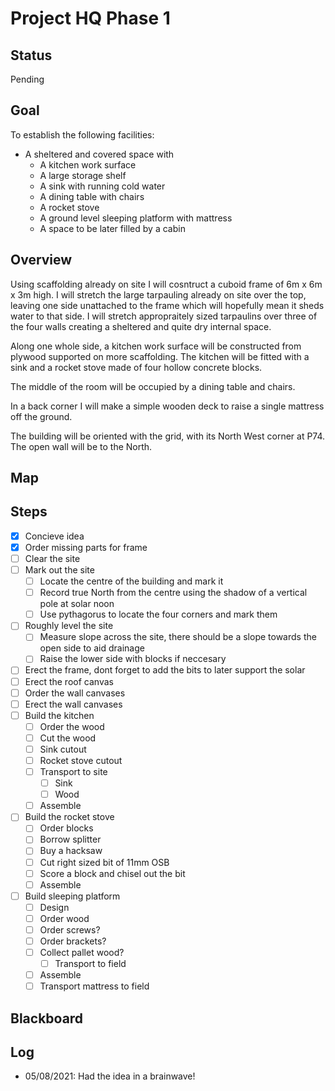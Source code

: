 # Project HQ Phase 1

## Status

Pending

## Goal

To establish the following facilities:

- A sheltered and covered space with
    - A kitchen work surface
    - A large storage shelf
    - A sink with running cold water
    - A dining table with chairs
    - A rocket stove
    - A ground level sleeping platform with mattress
    - A space to be later filled by a cabin


## Overview

Using scaffolding already on site I will cosntruct a cuboid frame of 6m x 6m x 3m high. I will stretch the large tarpauling already on site over the top, leaving one side unattached to the frame which will hopefully mean it sheds water to that side. I will stretch appropraitely sized tarpaulins over three of the four walls creating a sheltered and quite dry internal space.

Along one whole side, a kitchen work surface will be constructed from plywood supported on more scaffolding. The kitchen will be fitted with
a sink and a rocket stove made of four hollow concrete blocks.

The middle of the room will be occupied by a dining table and chairs.

In a back corner I will make a simple wooden deck to raise a single mattress off the ground.

The building will be oriented with the grid, with its North West corner at P74. The open wall will be to the North.

## Map

## Steps

- [x] Concieve idea
- [x] Order missing parts for frame
- [ ] Clear the site
- [ ] Mark out the site
    - [ ] Locate the centre of the building and mark it
    - [ ] Record true North from the centre using the shadow of a vertical pole at solar noon
    - [ ] Use pythagorus to locate the four corners and mark them
- [ ] Roughly level the site
    - [ ] Measure slope across the site, there should be a slope towards the open side to aid drainage
    - [ ] Raise the lower side with blocks if neccesary
- [ ] Erect the frame, dont forget to add the bits to later support the solar
- [ ] Erect the roof canvas
- [ ] Order the wall canvases
- [ ] Erect the wall canvases
- [ ] Build the kitchen
    - [ ] Order the wood
    - [ ] Cut the wood
    - [ ] Sink cutout
    - [ ] Rocket stove cutout
    - [ ] Transport to site
        - [ ] Sink
        - [ ] Wood
    - [ ] Assemble
- [ ] Build the rocket stove
    - [ ] Order blocks
    - [ ] Borrow splitter
    - [ ] Buy a hacksaw
    - [ ] Cut right sized bit of 11mm OSB
    - [ ] Score a block and chisel out the bit
    - [ ] Assemble
- [ ] Build sleeping platform
    - [ ] Design
    - [ ] Order wood
    - [ ] Order screws?
    - [ ] Order brackets?
    - [ ] Collect pallet wood?
        - [ ] Transport to field
    - [ ] Assemble 
    - [ ] Transport mattress to field

## Blackboard


## Log

- 05/08/2021: Had the idea in a brainwave!